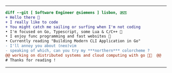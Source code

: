 
----------------------------------------------------------------------------------------------------------------------------------

```diff 
diff --git [ Software Engineer @siemens ] lisbon, 🇵🇹 
+ Hello there 👋
+ I really like to code 
+ You might catch me sailing or surfing when I'm not coding
• I'm focused on Go, Typescript, some Lua & C/C++ 🌴
• I enjoy func programming and fast websites 🌊
• Currently reading "Building Modern CLI Application in Go"
- I'll annoy you about (neo)vim
- speaking of which, can you try my ***northern*** colorcheme ?
@@ working on distributed systems and cloud computing with go 👨‍💻  @@
# Thanks for reading !
```
----------------------------------------------------------------------------------------------------------------------------------
